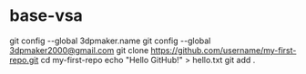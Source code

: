 # base-vsa
git config --global 3dpmaker.name
git config --global 3dpmaker2000@gmail.com
git clone https://github.com/username/my-first-repo.git
cd my-first-repo
echo "Hello GitHub!" > hello.txt
git add .


